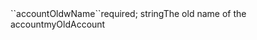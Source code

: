 <tr><td>``accountOldwName``</td><td>required; string</td><td>The old name of the account</td><td>myOldAccount</td><td></td></tr>
